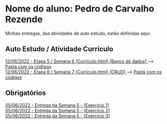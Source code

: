 # Nome do aluno: Pedro de Carvalho Rezende
Minhas entregas, das atividades de auto estudo, estão definidas aqui:
## Auto Estudo / Atividade Currículo
<a href="https://rezende00.github.io/Pedro-Rezende/Organiza%C3%A7%C3%A3o%20das%20Semanas/03_AUT_EST_ENTREGA/Semana%205/curriculo.html"> 12/06/2022 - Etapa 5 / Semana 6 (Currículo.html) [Banco de dados] </a> --> <a href="https://github.com/Rezende00/Pedro-Rezende/tree/main/Organiza%C3%A7%C3%A3o%20das%20Semanas/03_AUT_EST_ENTREGA/Semana%206"> Pasta com os códigos </a> <br>
<a href="https://rezende00.github.io/Pedro-Rezende/Organiza%C3%A7%C3%A3o%20das%20Semanas/03_AUT_EST_ENTREGA/Semana%207/"> 12/06/2022 - Etapa 6 / Semana 7 (Currículo.html) [CRUD] </a> --> <a href="https://github.com/Rezende00/Pedro-Rezende/tree/main/Organiza%C3%A7%C3%A3o%20das%20Semanas/03_AUT_EST_ENTREGA/Semana%206"> Pasta com os códigos </a> <br>
## Obrigatórios
<a href="https://rezende00.github.io/Pedro-Rezende/Organiza%C3%A7%C3%A3o%20das%20Semanas/04_AUT_EST_EX_OBRIGATORIOS/Semana%205/ex1.html"> 05/06/2022 - Entrega da Semana 5 - [Exercício 1] </a>
<br>
<a href="https://rezende00.github.io/Pedro-Rezende/Organiza%C3%A7%C3%A3o%20das%20Semanas/04_AUT_EST_EX_OBRIGATORIOS/Semana%205/ex2.html"> 05/06/2022 - Entrega da Semana 5 - [Exercício 2] </a>
<br>
<a href="https://rezende00.github.io/Pedro-Rezende/Organiza%C3%A7%C3%A3o%20das%20Semanas/04_AUT_EST_EX_OBRIGATORIOS/Semana%205/ex3.html"> 05/06/2022 - Entrega da Semana 5 - [Exercício 3] </a>
